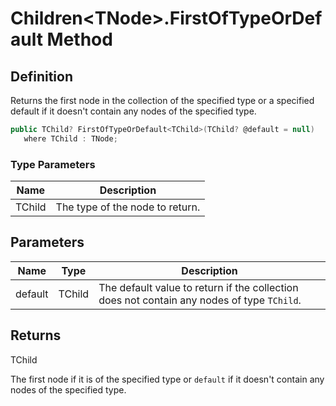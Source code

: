 # Children&lt;TNode&gt;.FirstOfTypeOrDefault Method
## Definition

Returns the first node in the collection of the specified type or a specified default if it doesn&#39;t contain any nodes of the specified type.

```c#
public TChild? FirstOfTypeOrDefault<TChild>(TChild? @default = null)
   where TChild : TNode;
```

### Type Parameters

| Name | Description |
| ---- | ----------- |
| TChild | The type of the node to return. |

## Parameters

| Name | Type | Description |
| ---- | ---- | ----------- |
| default | TChild | The default value to return if the collection does not contain any nodes of type `TChild`. |

## Returns

TChild

The first node if it is of the specified type or `default` if it doesn&#39;t contain any nodes of the specified type.
